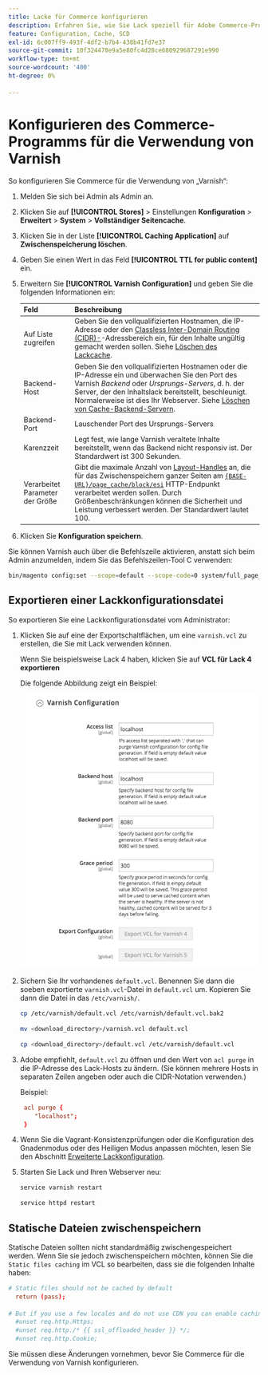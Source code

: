 ```yaml
---
title: Lacke für Commerce konfigurieren
description: Erfahren Sie, wie Sie Lack speziell für Adobe Commerce-Programme konfigurieren. Erfahren Sie mehr über Aktualisierungen der Konfigurationsdateien und Verwaltungsverfahren.
feature: Configuration, Cache, SCD
exl-id: 6c007ff9-493f-4df2-b7b4-438b41fd7e37
source-git-commit: 10f324478e9a5e80fc4d28ce680929687291e990
workflow-type: tm+mt
source-wordcount: '400'
ht-degree: 0%

---
```


# Konfigurieren des Commerce-Programms für die Verwendung von Varnish

So konfigurieren Sie Commerce für die Verwendung von „Varnish“:

1. Melden Sie sich bei Admin als Admin an.
1. Klicken Sie auf **[!UICONTROL Stores]** > Einstellungen **Konfiguration** > **Erweitert** > **System** > **Vollständiger Seitencache**.
1. Klicken Sie in der Liste **[!UICONTROL Caching Application]** auf **Zwischenspeicherung löschen**.
1. Geben Sie einen Wert in das Feld **[!UICONTROL TTL for public content]** ein.
1. Erweitern Sie **[!UICONTROL Varnish Configuration]** und geben Sie die folgenden Informationen ein:

   | Feld | Beschreibung |
   | ----- | ----------- |
   | Auf Liste zugreifen | Geben Sie den vollqualifizierten Hostnamen, die IP-Adresse oder den [Classless Inter-Domain Routing (CIDR)-](https://www.digitalocean.com/community/tutorials/understanding-ip-addresses-subnets-and-cidr-notation-for-networking)-Adressbereich ein, für den Inhalte ungültig gemacht werden sollen. Siehe [Löschen des Lackcache](https://varnish-cache.org/docs/3.0/tutorial/purging.html). |
   | Backend-Host | Geben Sie den vollqualifizierten Hostnamen oder die IP-Adresse ein und überwachen Sie den Port des Varnish _Backend_ oder _Ursprungs-Servers_, d. h. der Server, der den Inhaltslack bereitstellt, beschleunigt. Normalerweise ist dies Ihr Webserver. Siehe [Löschen von Cache-Backend-Servern](https://www.varnish-cache.org/docs/trunk/users-guide/vcl-backends.html). |
   | Backend-Port | Lauschender Port des Ursprungs-Servers |
   | Karenzzeit | Legt fest, wie lange Varnish veraltete Inhalte bereitstellt, wenn das Backend nicht responsiv ist. Der Standardwert ist 300 Sekunden. |
   | Verarbeitet Parameter der Größe | Gibt die maximale Anzahl von [Layout-Handles](https://developer.adobe.com/commerce/frontend-core/guide/layouts/#layout-handles) an, die für das Zwischenspeichern ganzer Seiten am [`{BASE-URL}/page_cache/block/esi`](use-varnish-esi.md) HTTP-Endpunkt verarbeitet werden sollen. Durch Größenbeschränkungen können die Sicherheit und Leistung verbessert werden. Der Standardwert lautet 100. |

1. Klicken Sie **Konfiguration speichern**.

Sie können Varnish auch über die Befehlszeile aktivieren, anstatt sich beim Admin anzumelden, indem Sie das Befehlszeilen-Tool C verwenden:

```bash
bin/magento config:set --scope=default --scope-code=0 system/full_page_cache/caching_application 2
```

## Exportieren einer Lackkonfigurationsdatei

So exportieren Sie eine Lackkonfigurationsdatei vom Administrator:

1. Klicken Sie auf eine der Exportschaltflächen, um eine `varnish.vcl` zu erstellen, die Sie mit Lack verwenden können.

   Wenn Sie beispielsweise Lack 4 haben, klicken Sie auf **VCL für Lack 4 exportieren**

   Die folgende Abbildung zeigt ein Beispiel:

   ![Konfigurieren von Commerce für die Verwendung von „Lack“ in der Admin-Liste](../../assets/configuration/varnish-admin-22.png)

1. Sichern Sie Ihr vorhandenes `default.vcl`. Benennen Sie dann die soeben exportierte `varnish.vcl`-Datei in `default.vcl` um. Kopieren Sie dann die Datei in das `/etc/varnish/`.

   ```bash
   cp /etc/varnish/default.vcl /etc/varnish/default.vcl.bak2
   ```

   ```bash
   mv <download_directory>/varnish.vcl default.vcl
   ```

   ```bash
   cp <download_directory>/default.vcl /etc/varnish/default.vcl
   ```

1. Adobe empfiehlt, `default.vcl` zu öffnen und den Wert von `acl purge` in die IP-Adresse des Lack-Hosts zu ändern. (Sie können mehrere Hosts in separaten Zeilen angeben oder auch die CIDR-Notation verwenden.)

   Beispiel:

   ```conf
    acl purge {
       "localhost";
    }
   ```

1. Wenn Sie die Vagrant-Konsistenzprüfungen oder die Konfiguration des Gnadenmodus oder des Heiligen Modus anpassen möchten, lesen Sie den Abschnitt [Erweiterte Lackkonfiguration](config-varnish-advanced.md).

1. Starten Sie Lack und Ihren Webserver neu:

   ```bash
   service varnish restart
   ```

   ```bash
   service httpd restart
   ```

## Statische Dateien zwischenspeichern

Statische Dateien sollten nicht standardmäßig zwischengespeichert werden. Wenn Sie sie jedoch zwischenspeichern möchten, können Sie die `Static files caching` im VCL so bearbeiten, dass sie die folgenden Inhalte haben:

```conf
# Static files should not be cached by default
  return (pass);

# But if you use a few locales and do not use CDN you can enable caching static files by commenting previous line (#return (pass);) and uncommenting next 3 lines
  #unset req.http.Https;
  #unset req.http./* {{ ssl_offloaded_header }} */;
  #unset req.http.Cookie;
```

Sie müssen diese Änderungen vornehmen, bevor Sie Commerce für die Verwendung von Varnish konfigurieren.
